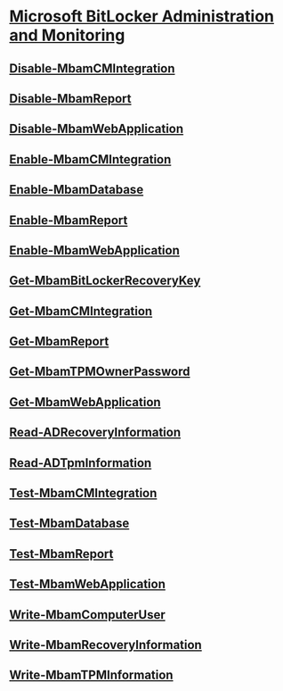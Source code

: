 # [Microsoft BitLocker Administration and Monitoring](index.md)
## [Disable-MbamCMIntegration](disable-mbamcmintegration.md)
## [Disable-MbamReport](disable-mbamreport.md)
## [Disable-MbamWebApplication](disable-mbamwebapplication.md)
## [Enable-MbamCMIntegration](enable-mbamcmintegration.md)
## [Enable-MbamDatabase](enable-mbamdatabase.md)
## [Enable-MbamReport](enable-mbamreport.md)
## [Enable-MbamWebApplication](enable-mbamwebapplication.md)
## [Get-MbamBitLockerRecoveryKey](get-mbambitlockerrecoverykey.md)
## [Get-MbamCMIntegration](get-mbamcmintegration.md)
## [Get-MbamReport](get-mbamreport.md)
## [Get-MbamTPMOwnerPassword](get-mbamtpmownerpassword.md)
## [Get-MbamWebApplication](get-mbamwebapplication.md)
## [Read-ADRecoveryInformation](read-adrecoveryinformation.md)
## [Read-ADTpmInformation](read-adtpminformation.md)
## [Test-MbamCMIntegration](test-mbamcmintegration.md)
## [Test-MbamDatabase](test-mbamdatabase.md)
## [Test-MbamReport](test-mbamreport.md)
## [Test-MbamWebApplication](test-mbamwebapplication.md)
## [Write-MbamComputerUser](write-mbamcomputeruser.md)
## [Write-MbamRecoveryInformation](write-mbamrecoveryinformation.md)
## [Write-MbamTPMInformation](write-mbamtpminformation.md)
